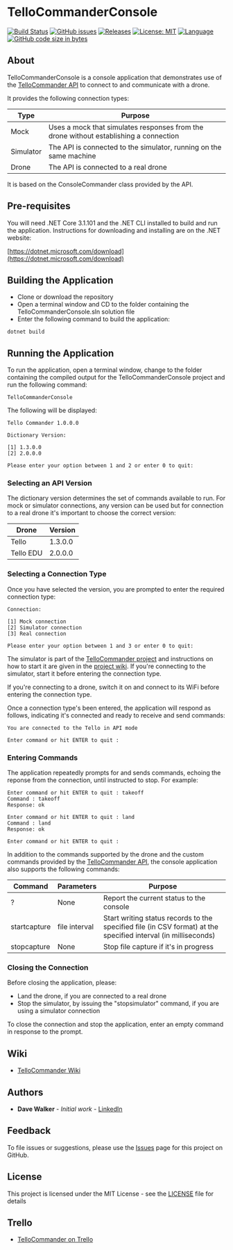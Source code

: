 # TelloCommanderConsole

[![Build Status](https://github.com/davewalker5/TelloCommanderConsole/workflows/.NET%20Core%20CI%20Build/badge.svg)](https://github.com/davewalker5/TelloCommanderConsole/actions)
[![GitHub issues](https://img.shields.io/github/issues/davewalker5/TelloCommanderConsole)](https://github.com/davewalker5/TelloCommander/issues)
[![Releases](https://img.shields.io/github/v/release/davewalker5/TelloCommanderConsole.svg?include_prereleases)](https://github.com/davewalker5/TelloCommanderConsole/releases)
[![License: MIT](https://img.shields.io/badge/License-MIT-blue.svg)](https://github.com/davewalker5/TelloCommanderConsole/blob/master/LICENSE)
[![Language](https://img.shields.io/badge/language-c%23-blue.svg)](https://github.com/davewalker5/TelloCommanderConsole/)
[![GitHub code size in bytes](https://img.shields.io/github/languages/code-size/davewalker5/TelloCommanderConsole)](https://github.com/davewalker5/TelloCommanderConsole/)

## About

TelloCommanderConsole is a console application that demonstrates use of the [TelloCommander API](https://github.com/davewalker5/TelloCommander) to connect to and communicate with a drone.

It provides the following connection types:

| Type | Purpose |
| --- | --- |
| Mock | Uses a mock that simulates responses from the drone without establishing a connection |
| Simulator | The API is connected to the simulator, running on the same machine |
| Drone | The API is connected to a real drone |

It is based on the ConsoleCommander class provided by the API.

## Pre-requisites

You will need .NET Core 3.1.101 and the .NET CLI installed to build and run the application. Instructions for downloading and installing are on the .NET website:

[https://dotnet.microsoft.com/download](https://dotnet.microsoft.com/download)

## Building the Application

* Clone or download the repository
* Open a terminal window and CD to the folder containing the TelloCommanderConsole.sln solution file
* Enter the following command to build the application:

```
dotnet build
```

## Running the Application

To run the application, open a terminal window, change to the folder containing the compiled output for the TelloCommanderConsole project and run the following command:

```
TelloCommanderConsole
```

The following will be displayed:

```
Tello Commander 1.0.0.0

Dictionary Version:

[1] 1.3.0.0
[2] 2.0.0.0

Please enter your option between 1 and 2 or enter 0 to quit:
```

### Selecting an API Version

The dictionary version determines the set of commands available to run. For mock or simulator connections, any version can be used but for connection to a real drone it's important to choose the correct version:

| Drone | Version |
|  --- | --- |
| Tello | 1.3.0.0 |
| Tello EDU | 2.0.0.0 |

### Selecting a Connection Type

Once you have selected the version, you are prompted to enter the required connection type:

```
Connection:

[1] Mock connection
[2] Simulator connection
[3] Real connection

Please enter your option between 1 and 3 or enter 0 to quit:
```

The simulator is part of the [TelloCommander project](https://github.com/davewalker5/TelloCommander) and instructions on how to start it are given in the [project wiki](https://github.com/davewalker5/TelloCommander/wiki/Home). If you're connecting to the simulator, start it before entering the connection type.

If you're connecting to a drone, switch it on and connect to its WiFi before entering the connection type.

Once a connection type's been entered, the application will respond as follows, indicating it's connected and ready to receive and send commands:

```
You are connected to the Tello in API mode

Enter command or hit ENTER to quit :
```

### Entering Commands

The application repeatedly prompts for and sends commands, echoing the reponse from the connection, until instructed to stop. For example:

```
Enter command or hit ENTER to quit : takeoff
Command : takeoff
Response: ok

Enter command or hit ENTER to quit : land
Command : land
Response: ok

Enter command or hit ENTER to quit :
```

In addition to the commands supported by the drone and the custom commands provided by the [TelloCommander API](https://github.com/davewalker5/TelloCommander), the console application also supports the following commands:

| Command | Parameters | Purpose |
|  --- | --- | --- |
| ? | None | Report the current status to the console |
| startcapture | file interval | Start writing status records to the specified file (in CSV format) at the specified interval (in milliseconds) |
| stopcapture | None | Stop file capture if it's in progress |

### Closing the Connection

Before closing the application, please:

- Land the drone, if you are connected to a real drone
- Stop the simulator, by issuing the "stopsimulator" command, if you are using a simulator connection

To close the connection and stop the application, enter an empty command in response to the prompt.

## Wiki

* [TelloCommander Wiki](https://github.com/davewalker5/TelloCommander/wiki/Home)

## Authors

- **Dave Walker** - *Initial work* - [LinkedIn](https://www.linkedin.com/in/davewalker5/)

## Feedback

To file issues or suggestions, please use the [Issues](https://github.com/davewalker5/TelloCommander/issues) page for this project on GitHub.

## License

This project is licensed under the MIT License - see the [LICENSE](LICENSE) file for details

## Trello

*  [TelloCommander on Trello](https://trello.com/b/VCFq6tAk)
